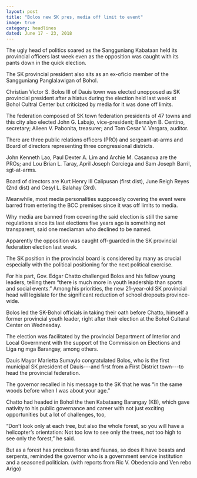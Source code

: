 ```yaml
---
layout: post
title: "Bolos new SK pres, media off limit to event"
image: true
category: headlines
dated: June 17 - 23, 2018
---
```


The ugly head of politics soared as the Sangguniang Kabataan held its provincial officers last week even as the opposition was caught with its pants down in the quick election.

The SK provincial president also sits as an ex-oficio member of the Sangguniang Panglalawigan of Bohol. 

Christian Victor S. Bolos III of Dauis town was elected unopposed as SK provincial president after a hiatus during the election held last week at Bohol Cultral Center but criticized by media for it was done off limits.

The federation composed of SK town federation presidents of 47 towns and this city also elected John G. Labajo, vice-president; Bernalyn B. Centino, secretary; Aileen V. Pabonita, treasurer; and Tom Cesar V. Vergara, auditor.

There are three public relations officers (PRO) and sergeant-at-arms and Board of directors representing three congressional districts.

John Kenneth Lao, Paul Dexter A. Lim and Archie M. Casanova are the PROs; and Lou Brian L. Taray, April Joseph Corciega and Sam Joseph Barril, sgt-at-arms.

Board of directors are Kurt Henry III Calipusan (first dist), June Reigh Reyes (2nd dist) and Cesyl L. Balahay (3rd).

Meanwhile, most media personalities supposedly covering the event were barred from entering the BCC premises since it was off limits to media.

Why media are banned from covering the said election is still the same regulations since its last elections five years ago is something not transparent, said one mediaman who declined to be named.

Apparently the opposition was caught off-guarded in the SK provincial federation election last week.

The SK position in the provincial board is considered by many as crucial especially with the political positioning for the next political exercise.

For his part, Gov. Edgar Chatto challenged Bolos and his fellow young leaders, telling them “there is much more in youth leadership than sports and social events.”
Among his priorities, the new 21-year-old SK provincial head will legislate for the significant reduction of school dropouts province-wide. 

Bolos led the SK-Bohol officials in taking their oath before Chatto, himself a former provincial youth leader, right after their election at the Bohol Cultural Center on Wednesday.

The election was facilitated by the provincial Department of Interior and Local Government with the support of the Commission on Elections and Liga ng mga Barangay, among others.

Dauis Mayor Marietta Sumaylo congratulated Bolos, who is the first municipal SK president of Dauis---and first from a First District town---to head the provincial federation.

The governor recalled in his message to the SK that he was “in the same woods before when I was about your age.”

Chatto had headed in Bohol the then Kabataang Barangay (KB), which gave nativity to his public governance and career with not just exciting opportunities but a lot of challenges, too, 

“Don’t look only at each tree, but also the whole forest, so you will have a helicopter’s orientation: Not too low to see only the trees, not too high to see only the forest,” he said.

But as a forest has precious floras and faunas, so does it have beasts and serpents, reminded the governor who is a government service institution and a seasoned politician. (with reports from Ric V. Obedencio and Ven rebo Arigo) 